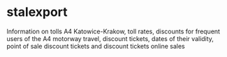 stalexport
==========

Information on tolls A4 Katowice-Krakow, toll rates, discounts for frequent users of the A4 motorway travel, discount tickets, dates of their validity, point of sale discount tickets and discount tickets online sales